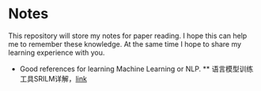 # Notes
This repository will store my notes for paper reading. I hope this can help me to remember these knowledge. At the same time
I hope to share my learning experience with you.


* Good references for learning Machine Learning or NLP.
** 语言模型训练工具SRILM详解，[link](http://www.52nlp.cn/language-model-training-tools-srilm-details)
